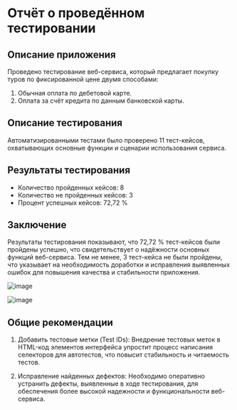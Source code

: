 # Отчёт о проведённом тестировании
## Описание приложения
Проведено тестирование веб-сервиса, который предлагает покупку туров по фиксированной цене двумя способами:

1. Обычная оплата по дебетовой карте.
2. Оплата за счёт кредита по данным банковской карты.
## Описание тестирования
Автоматизированными тестами было проверено 11 тест-кейсов, охватывающих основные функции и сценарии использования сервиса.

## Результаты тестирования
* Количество пройденных кейсов: 8
* Количество не пройденных кейсов: 3
* Процент успешных кейсов: 72,72 %
## Заключение
Результаты тестирования показывают, что 72,72 % тест-кейсов были пройдены успешно, что свидетельствует о надёжности основных функций веб-сервиса. Тем не менее, 3 тест-кейса не были пройдены, что указывает на необходимость доработки и исправления выявленных ошибок для повышения качества и стабильности приложения.

![image](https://github.com/Artempronajtis/diplom-qa/assets/154747586/c4640b85-74f5-4741-9bb0-0c91bf420b08)

![image](https://github.com/Artempronajtis/diplom-qa/assets/154747586/8d48c523-1437-40eb-9957-8a8493ba2fb7)


## Общие рекомендации
1. Добавить тестовые метки (Test IDs): Внедрение тестовых меток в HTML-код элементов интерфейса упростит процесс написания селекторов для автотестов, что повысит стабильность и читаемость тестов.

2. Исправление найденных дефектов: Необходимо оперативно устранить дефекты, выявленные в ходе тестирования, для обеспечения более высокой надежности и функциональности веб-сервиса.
